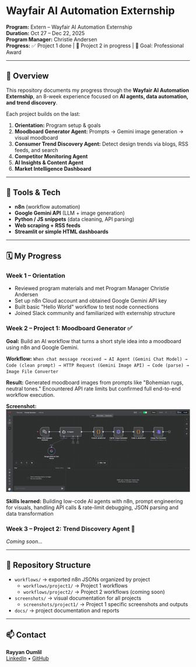 # Wayfair AI Automation Externship

**Program:** Extern – Wayfair AI Automation Externship  
**Duration:** Oct 27 – Dec 22, 2025  
**Program Manager:** Christie Andersen  
**Progress:** ✅ Project 1 done | 🚧 Project 2 in progress | 🏁 Goal: Professional Award

---

## 📘 Overview

This repository documents my progress through the **Wayfair AI Automation Externship**, an 8-week experience focused on **AI agents, data automation, and trend discovery**.

Each project builds on the last:

1. **Orientation:** Program setup & goals  
2. **Moodboard Generator Agent:** Prompts → Gemini image generation → visual moodboard  
3. **Consumer Trend Discovery Agent:** Detect design trends via blogs, RSS feeds, and search  
4. **Competitor Monitoring Agent**  
5. **AI Insights & Content Agent**  
6. **Market Intelligence Dashboard**

---

## 🧠 Tools & Tech

- **n8n** (workflow automation)
- **Google Gemini API** (LLM + image generation)
- **Python / JS snippets** (data cleaning, API parsing)
- **Web scraping + RSS feeds**
- **Streamlit or simple HTML dashboards**

---

## 🗓 My Progress

### Week 1 – Orientation
- Reviewed program materials and met Program Manager Christie Andersen
- Set up n8n Cloud account and obtained Google Gemini API key
- Built basic "Hello World" workflow to test node connections
- Joined Slack community and familiarized with externship structure

### Week 2 – Project 1: Moodboard Generator ✅
**Goal:** Build an AI workflow that turns a short style idea into a moodboard using n8n and Google Gemini.

**Workflow:** `When chat message received → AI Agent (Gemini Chat Model) → Code (clean prompt) → HTTP Request (Gemini Image API) → Code (parse) → Image File Converter`

**Result:** Generated moodboard images from prompts like "Bohemian rugs, neutral tones." Encountered API rate limits but confirmed full end-to-end workflow execution.

**Screenshot:** ![Moodboard Agent Workflow](./screenshots/project1/moodboard_agent_workflow.png)

**Skills learned:** Building low-code AI agents with n8n, prompt engineering for visuals, handling API calls & rate-limit debugging, JSON parsing and data transformation

### Week 3 – Project 2: Trend Discovery Agent 🚧
*Coming soon...*

---

## 🧾 Repository Structure

- `workflows/` → exported n8n JSONs organized by project
  - `workflows/project1/` → Project 1 workflows
  - `workflows/project2/` → Project 2 workflows (coming soon)
- `screenshots/` → visual documentation for all projects
  - `screenshots/project1/` → Project 1 specific screenshots and outputs
- `docs/` → project documentation and reports

---

## 📫 Contact

**Rayyan Oumlil**  
[LinkedIn](https://www.linkedin.com/in/rayyan-oumlil-871b192b6/) • [GitHub](https://github.com/rayyan-oumlil)
